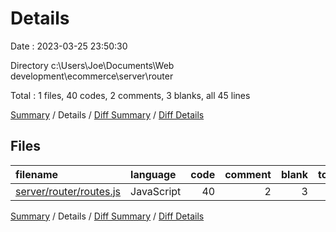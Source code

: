 # Details

Date : 2023-03-25 23:50:30

Directory c:\\Users\\Joe\\Documents\\Web development\\ecommerce\\server\\router

Total : 1 files,  40 codes, 2 comments, 3 blanks, all 45 lines

[Summary](results.md) / Details / [Diff Summary](diff.md) / [Diff Details](diff-details.md)

## Files
| filename | language | code | comment | blank | total |
| :--- | :--- | ---: | ---: | ---: | ---: |
| [server/router/routes.js](/server/router/routes.js) | JavaScript | 40 | 2 | 3 | 45 |

[Summary](results.md) / Details / [Diff Summary](diff.md) / [Diff Details](diff-details.md)